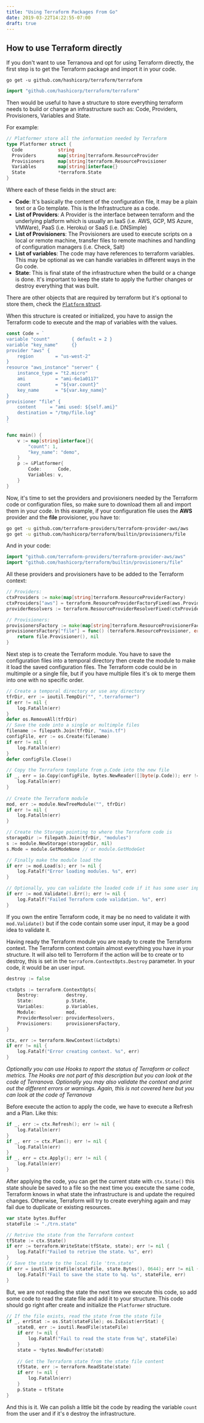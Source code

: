 ```yaml
---
title: "Using Terraform Packages From Go"
date: 2019-03-22T14:22:55-07:00
draft: true
---
```


## How to use Terraform directly

If you don't want to use Terranova and opt for using Terraform directly, the first step is to get the Terraform package and import it in your code.

```
go get -u github.com/hashicorp/terraform/terraform
```

```go
import "github.com/hashicorp/terraform/terraform"
```

Then would be useful to have a structure to store everything terraform needs to build or change an infrastructure such as:  Code, Providers, Provisioners, Variables and State.

For example:

```go
// Platformer store all the information needed by Terraform
type Platformer struct {
  Code             string
  Providers        map[string]terraform.ResourceProvider
  Provisioners     map[string]terraform.ResourceProvisioner
  Variables        map[string]interface{}
  State            *terraform.State
}
```

Where each of these fields in the struct are:

- **Code**: It's basically the content of the configuration file, it may be a plain text or a Go template. This is the Infrastructure as a code.
- **List of Providers**: A Provider is the interface between terraform and the underlying platform which is usually an IaaS (i.e. AWS, GCP, MS Azure, VMWare), PaaS (i.e. Heroku) or SaaS (i.e. DNSimple)
- **List of Provisioners**: The Provisioners are used to execute scripts on a local or remote machine, transfer files to remote machines and handling of configuration managers (i.e. Check, Salt)
- **List of variables**: The code may have references to terraform variables. This may be optional as we can handle variables in different ways in the Go code.
- **State**: This is final state of the infrastructure when the build or a change is done. It's important to keep the state to apply the further changes or destroy everything that was built.

There are other objects that are required by terraform but it's optional to store them, check the [`Platform` struct](https://github.com/johandry/terranova/blob/master/platform.go).

When this structure is created or initialized, you have to assign the Terraform code to execute and the map of variables with the values.

```go
const Code = `
variable "count" 		{ default = 2 }
variable "key_name" 	{}
provider "aws" {
	region        = "us-west-2"
}
resource "aws_instance" "server" {
	instance_type = "t2.micro"
	ami           = "ami-6e1a0117"
	count         = "${var.count}"
	key_name      = "${var.key_name}"
}
provisioner "file" {
    content     = "ami used: ${self.ami}"
    destination = "/tmp/file.log"
}
`

func main() {
    v := map[string]interface{}{
        "count": 1,
        "key_name": "demo",
    }
    p := &Platformer{
        Code: 	   Code,
        Variables: v,
    }
}
```

Now, it's time to set the providers and provisioners needed by the Terraform code or configuration files, so make sure to download them all and import them in your code. In this example, if your configuration file uses the **AWS** provider and the **file** provisioner, you have to:

```bash
go get -u github.com/terraform-providers/terraform-provider-aws/aws
go get -u github.com/hashicorp/terraform/builtin/provisioners/file
```

And in your code:

```go
import "github.com/terraform-providers/terraform-provider-aws/aws"
import "github.com/hashicorp/terraform/builtin/provisioners/file"
```

All these providers and provisioners have to be added to the Terraform context:

```go
// Providers:
ctxProviders := make(map[string]terraform.ResourceProviderFactory)
ctxProviders["aws"] = terraform.ResourceProviderFactoryFixed(aws.Provider())
providerResolvers := terraform.ResourceProviderResolverFixed(ctxProviders)

// Provisioners:
provisionersFactory := make(map[string]terraform.ResourceProvisionerFactory)
provisionersFactory["file"] = func() (terraform.ResourceProvisioner, error) {
	return file.Provisioner(), nil
}
```

Next step is to create the Terraform module. You have to save the configuration files into a temporal directory then create the module to make it load the saved configuration files. The Terraform code could be in multimple or a single file, but if you have multiple files it's ok to merge them into one with no specific order.

```go
// Create a temporal directory or use any directory
tfrDir, err := ioutil.TempDir("", ".terraformer")
if err != nil {
    log.Fatalln(err)
}
defer os.RemoveAll(tfrDir)
// Save the code into a single or multimple files 
filename := filepath.Join(tfrDir, "main.tf")
configFile, err := os.Create(filename)
if err != nil {
    log.Fatalln(err)
}
defer configFile.Close()

// Copy the Terraform template from p.Code into the new file
if _, err = io.Copy(configFile, bytes.NewReader([]byte(p.Code)); err != nil {
	log.Fatalln(err)
}
   
// Create the Terraform module
mod, err := module.NewTreeModule("", tfrDir)
if err != nil {
	log.Fatalln(err)
}

// Create the Storage pointing to where the Terraform code is
storageDir := filepath.Join(tfrDir, "modules")
s := module.NewStorage(storageDir, nil)
s.Mode = module.GetModeNone // or module.GetModeGet

// Finally make the module load the 
if err := mod.Load(s); err != nil {
	log.Fatalf("Error loading modules. %s", err)
}

// Optionally, you can validate the loaded code if it has some user input
if err := mod.Validate().Err(); err != nil {
	log.Fatalf("Failed Terraform code validation. %s", err)
}
```

If you own the entire Terraform code, it may be no need to validate it with `mod.Validate()` but if the code contain some user input, it may be a good idea to validate it.

Having ready the Terraform module you are ready to create the Terraform context. The Terraform context contain almost everything you have in your structure. It will also tell to Terroform if the action will be to create or to destroy, this is set in the `terraform.ContextOpts.Destroy` parameter. In your code, it would be an user input.

```go
destroy := false

ctxOpts := terraform.ContextOpts{
	Destroy:          destroy,
	State:            p.State,
	Variables:        p.Variables,
	Module:           mod,
	ProviderResolver: providerResolvers,
	Provisioners:     provisionersFactory,
}

ctx, err := terraform.NewContext(&ctxOpts)
if err != nil {
	log.Fatalf("Error creating context. %s", err)
}
```

*Optionally you can use Hooks to report the status of Terraform or collect metrics. The Hooks are not part of this description but you can look at the code of Terranova. Optionally you may also validate the context and print out the different errors or warnings. Again, this is not covered here but you can look at the code of Terranova*

Before execute the action to apply the code, we have to execute a Refresh and a Plan. Like this:

```go
if _, err := ctx.Refresh(); err != nil {
    log.Fatalln(err)
}
if _, err := ctx.Plan(); err != nil {
	log.Fatalln(err)
}
if _, err = ctx.Apply(); err != nil {
	log.Fatalln(err)
}
```

After applying the code, you can get the current state with `ctx.State()` this state shoule be saved to a file so the next time you execute the same code, Terraform knows in what state the infrastructure is and update the required changes. Otherwise, Terraform will try to create everyhing again and may fail due to duplicate or existing resources.

```go
var state bytes.Buffer
stateFile := "./trn.state"

// Retrive the state from the Terraform context
tfState := ctx.State()
if err := terraform.WriteState(tfState, state); err != nil {
    log.Fatalf("Failed to retrive the state. %s", err)
}
// Save the state to the local file 'trn.state'
if err = ioutil.WriteFile(stateFile, state.Bytes(), 0644); err != nil {
	log.Fatalf("Fail to save the state to %q. %s", stateFile, err)
}
```

But, we are not reading the state the next time we execute this code, so add some code to read the state file and add it to your structure. This code should go right after create and initialize the `Platformer` structure.

```go
// If the file exists, read the state from the state file
if _, errStat := os.Stat(stateFile); os.IsExist(errStat) {
	stateB, err := ioutil.ReadFile(stateFile)
	if err != nil {
		log.Fatalf("Fail to read the state from %q", stateFile)
	}
	state = *bytes.NewBuffer(stateB)
    
    // Get the Terraform state from the state file content
    tfState, err := terraform.ReadState(state)
	if err != nil {
		log.Fatalln(err)
	}
	p.State = tfState
}

```

And this is it. We can polish a little bit the code by reading the variable `count` from the user and if it's `0` destroy the infrastructure.

